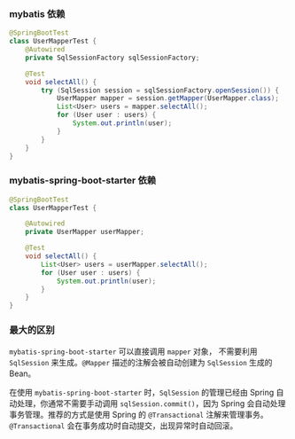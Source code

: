 ### mybatis 依赖

```java
@SpringBootTest
class UserMapperTest {
    @Autowired
    private SqlSessionFactory sqlSessionFactory;

    @Test
    void selectAll() {
        try (SqlSession session = sqlSessionFactory.openSession()) {
            UserMapper mapper = session.getMapper(UserMapper.class);
            List<User> users = mapper.selectAll();
            for (User user : users) {
                System.out.println(user);
            }
        }
    }
}
```





### mybatis-spring-boot-starter 依赖

```java
@SpringBootTest
class UserMapperTest {

    @Autowired
    private UserMapper userMapper;

    @Test
    void selectAll() {
        List<User> users = userMapper.selectAll();
        for (User user : users) {
            System.out.println(user);
        }
    }
}
```





### 最大的区别

`mybatis-spring-boot-starter` 可以直接调用 `mapper` 对象， 不需要利用  `SqlSession` 来生成。`@Mapper` 描述的注解会被自动创建为 `SqlSession` 生成的 Bean。

在使用 `mybatis-spring-boot-starter` 时，`SqlSession` 的管理已经由 Spring 自动处理，你通常不需要手动调用 `sqlSession.commit()`，因为 Spring 会自动处理事务管理。推荐的方式是使用 Spring 的 `@Transactional` 注解来管理事务。`@Transactional` 会在事务成功时自动提交，出现异常时自动回滚。